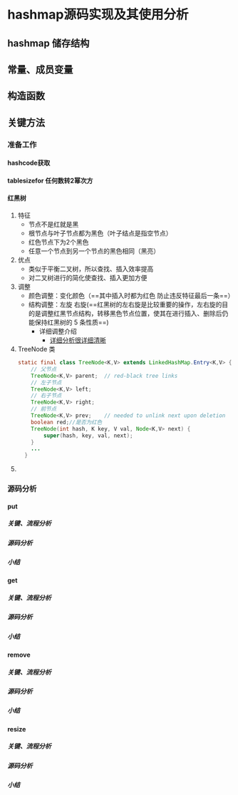 # hashmap源码实现及其使用分析
## hashmap 储存结构
## 常量、成员变量
## 构造函数
## 关键方法
### 准备工作
#### hashcode获取
#### tablesizefor 任何数转2幂次方
#### 红黑树
  1. 特征
      - 节点不是红就是黑
      - 根节点与叶子节点都为黑色（叶子结点是指空节点）
      - 红色节点下为2个黑色
      - 任意一个节点到另一个节点的黑色相同（黑亮）
  2. 优点
      - 类似于平衡二叉树，所以查找、插入效率提高
      - 对二叉树进行的简化使查找、插入更加方便
  3. 调整
      - 颜色调整：变化颜色（==其中插入时都为红色 防止违反特征最后一条==）
      - 结构调整：左旋 右旋(==红黑树的左右旋是比较重要的操作，左右旋的目的是调整红黑节点结构，转移黑色节点位置，使其在进行插入、删除后仍能保持红黑树的 5 条性质==)
        - 详细调整介绍
          - [详细分析很详细清晰](https://www.cnblogs.com/yinbiao/p/10732600.html)
  4. TreeNode 类
      ```java
      static final class TreeNode<K,V> extends LinkedHashMap.Entry<K,V> {
          // 父节点
          TreeNode<K,V> parent;  // red-black tree links
          // 左子节点
          TreeNode<K,V> left;
          // 右子节点
          TreeNode<K,V> right;
          // 前节点
          TreeNode<K,V> prev;    // needed to unlink next upon deletion
          boolean red;//是否为红色
          TreeNode(int hash, K key, V val, Node<K,V> next) {
              super(hash, key, val, next);
          }
          ...
        }
      ```
  5.
### 源码分析
#### put
##### 关键、流程分析
##### 源码分析
##### 小结
#### get
##### 关键、流程分析
##### 源码分析
##### 小结
#### remove
##### 关键、流程分析
##### 源码分析
##### 小结
#### resize
##### 关键、流程分析
##### 源码分析
##### 小结
